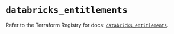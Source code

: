 # `databricks_entitlements`

Refer to the Terraform Registry for docs: [`databricks_entitlements`](https://registry.terraform.io/providers/databricks/databricks/1.69.0/docs/resources/entitlements).
